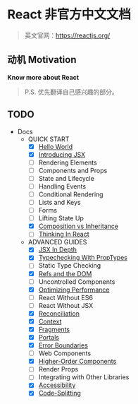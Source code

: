 # React 非官方中文文档
> 英文官网：<https://reactjs.org/>

## 动机 Motivation
**Know more about React**

> P.S. 优先翻译自己感兴趣的部分。

## TODO
- Docs
  - QUICK START
    - [x] [Hello World](/content/docs/hello-world.md)
    - [x] [Introducing JSX](/content/docs/introducing-jsx.md)
    - [ ] Rendering Elements
    - [ ] Components and Props
    - [ ] State and Lifecycle
    - [ ] Handling Events
    - [ ] Conditional Rendering
    - [ ] Lists and Keys
    - [ ] Forms
    - [ ] Lifting State Up
    - [x] [Composition vs Inheritance](/content/docs/composition-vs-inheritance.md)
    - [ ] [Thinking In React](/content/docs/thinking-in-react.md)
  - ADVANCED GUIDES
    - [x] [JSX In Depth](/content/docs/jsx-in-depth.md)
    - [x] [Typechecking With PropTypes](/content/docs/typechecking-with-proptypes.md)
    - [ ] Static Type Checking
    - [x] [Refs and the DOM](/content/docs/refs-and-the-dom.md)
    - [ ] Uncontrolled Components
    - [x] [Optimizing Performance](/content/docs/optimizing-performance.md)
    - [ ] React Without ES6
    - [ ] React Without JSX
    - [x] [Reconciliation](/content/docs/reconciliation.md)
    - [x] [Context](/content/docs/context.md)
    - [x] [Fragments](/content/docs/fragments.md)
    - [x] [Portals](/content/docs/portals.md)
    - [x] [Error Boundaries](/content/docs/error-boundaries.md)
    - [ ] Web Components
    - [x] [Higher-Order Components](/content/docs/higher-order-components.md)
    - [ ] Render Props
    - [ ] Integrating with Other Libraries
    - [x] [Accessibility](/content/docs/accessibility.md)
    - [x] [Code-Splitting](/content/docs/code-splitting.md)